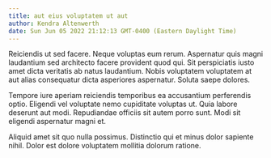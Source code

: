 ```yaml
---
title: aut eius voluptatem ut aut
author: Kendra Altenwerth
date: Sun Jun 05 2022 21:12:13 GMT-0400 (Eastern Daylight Time)
---
```

Reiciendis ut sed facere. Neque voluptas eum rerum. Aspernatur quis magni laudantium sed architecto facere provident quod qui. Sit perspiciatis iusto amet dicta veritatis ab natus laudantium. Nobis voluptatem voluptatem at aut alias consequatur dicta asperiores aspernatur. Soluta saepe dolores.

 Tempore iure aperiam reiciendis temporibus ea accusantium perferendis optio. Eligendi vel voluptate nemo cupiditate voluptas ut. Quia labore deserunt aut modi. Repudiandae officiis sit autem porro sunt. Modi sit eligendi aspernatur magni et.

 Aliquid amet sit quo nulla possimus. Distinctio qui et minus dolor sapiente nihil. Dolor est dolore voluptatem mollitia dolorum ratione.